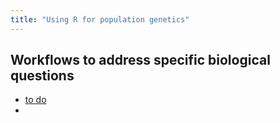 ```yaml
---
title: "Using R for population genetics"
---
```


## Workflows to address specific biological questions

* [to do]()
* 
